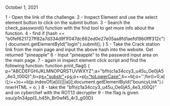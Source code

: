 October 1, 2021

1 - Open the link of the challenge.
2 - Inspect Element and use the select element button to click on the submit button. 
3 - Search the check_password() function with the find tool to get more info about the function. 
4 - find
    if (hash == "b0fef621727ff82a7d334d9f1f047dc662ed0e27e05aa8fd1aefd19b0fff312c") {
          document.getElementById("login").submit();
        }
5 - Take the Crack station link from the main page and input the above hash into the website. Get returned "pineapple"
6 - Input "pineapple" to the password input area on the main page. 
7 - again in inspect element click script and find the following function:
    function print_flag() {
        p="ABCDEFGHIJKLMNOPQRSTUVWXYZ";a="bfh{c1a34ccy3_u45u_Oe0jA5_4e3_t00Q}";b=p[s="substr"](13)+p[s](0,13);p+=p[l="toLowerCase"]();b+=b[l]();o='';for(i=0;a[i];i++)o+=b[p.indexOf(a[i])]||a[i];document.getElementById("bouncyLink").innerHTML = o;
      }
8 - take the "bfh{c1a34ccy3_u45u_Oe0jA5_4e3_t00Q}" and on cyberchef with the ROT13 decrypter
9 - the flag is given osu{p1n34ppl3_h45h_Br0wN5_4r3_g00D}

